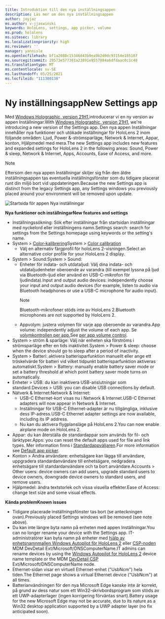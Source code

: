 ```yaml
---
title: Introduktion till den nya inställningsappen
description: Läs mer om den nya inställningsappen
author: joyjaz
ms.author: v-jjaswinski
keywords: HoloLens, settings, app picker, volume
ms.prod: hololens
ms.sitesec: library
ms.localizationpriority: high
ms.reviewer: ''
manager: yannisle
ms.openlocfilehash: bf1a2080c15346843b9ea9b2d0dc93154e185107
ms.sourcegitcommit: 29573e577381a23891e9557884a6dfdaac0c1c48
ms.translationtype: MT
ms.contentlocale: sv-SE
ms.lasthandoff: 05/25/2021
ms.locfileid: "111380138"
---
```

# <a name="new-settings-app"></a><span data-ttu-id="ffd3a-104">Ny inställningsapp</span><span class="sxs-lookup"><span data-stu-id="ffd3a-104">New Settings app</span></span>

<span data-ttu-id="ffd3a-105">Med [Windows Holographic, version 21H1,](hololens-release-notes.md#windows-holographic-version-21h1)introducerar vi en ny version av appen Inställningar.</span><span class="sxs-lookup"><span data-stu-id="ffd3a-105">With [Windows Holographic, version 21H1](hololens-release-notes.md#windows-holographic-version-21h1), we're introducing a new version of the Settings app.</span></span> <span data-ttu-id="ffd3a-106">Den nya appen Inställningar innehåller nya funktioner och utökade inställningar för HoloLens 2 inom följande områden: Ljud, Power &-strömsparläge, Network & Internet, Appar, konton, Hjälpmedel med mera.</span><span class="sxs-lookup"><span data-stu-id="ffd3a-106">The new Settings app includes new features and expanded settings for HoloLens 2 in the following areas: Sound, Power & sleep, Network & Internet, Apps, Accounts, Ease of Access, and more.</span></span>

> [!NOTE]
> <span data-ttu-id="ffd3a-107">Eftersom den nya appen Inställningar skiljer sig från den äldre inställningsappen tas eventuella inställningsfönster som du tidigare placerat runt din miljö bort vid uppdateringen.</span><span class="sxs-lookup"><span data-stu-id="ffd3a-107">Because the new Settings app is distinct from the legacy Settings app, any Settings windows you previously placed around your environment will be removed upon update.</span></span>

![Startsida för appen Nya inställningar](images/new-settings-app.png)

<span data-ttu-id="ffd3a-109">**Nya funktioner och inställningar**</span><span class="sxs-lookup"><span data-stu-id="ffd3a-109">**New features and settings**</span></span>
- <span data-ttu-id="ffd3a-110">Inställningssökning: Sök efter inställningar från startsidan inställningar med nyckelord eller inställningens namn.</span><span class="sxs-lookup"><span data-stu-id="ffd3a-110">Settings search: search for settings from the Settings homepage using keywords or the setting's name.</span></span>
- <span data-ttu-id="ffd3a-111">System > [Color-kalibrering](hololens2-display.md#how-to-use-display-color-calibration)</span><span class="sxs-lookup"><span data-stu-id="ffd3a-111">System > [Color calibration](hololens2-display.md#how-to-use-display-color-calibration)</span></span>
    - <span data-ttu-id="ffd3a-112">Välj en alternativ färgprofil för holoLens 2-visningen.</span><span class="sxs-lookup"><span data-stu-id="ffd3a-112">Select an alternative color profile for your HoloLens 2 display.</span></span>
- <span data-ttu-id="ffd3a-113">System > Sound:</span><span class="sxs-lookup"><span data-stu-id="ffd3a-113">System > Sound:</span></span>
  - <span data-ttu-id="ffd3a-114">Enheter för indata- och utdataljud: Välj dina indata- och utdataljudenheter oberoende av varandra (till exempel lyssna på ljud via Bluetooth-ljud eller använd en USB-C-mikrofon för ljudindata).</span><span class="sxs-lookup"><span data-stu-id="ffd3a-114">Input and output audio devices: independently choose your input and output audio devices (for example, listen to audio via Bluetooth headphones or use a USB-C microphone for audio input).</span></span>
    > [!NOTE]
    > <span data-ttu-id="ffd3a-115">Bluetooth-mikrofoner stöds inte av HoloLens 2.</span><span class="sxs-lookup"><span data-stu-id="ffd3a-115">Bluetooth microphones are not supported by HoloLens 2.</span></span>
  - <span data-ttu-id="ffd3a-116">Appvolym: justera volymen för varje app oberoende av varandra.</span><span class="sxs-lookup"><span data-stu-id="ffd3a-116">App volume: independently adjust the volume of each app.</span></span> <span data-ttu-id="ffd3a-117">Se [volymkontrollen per app.](holographic-home.md#per-app-volume-control)</span><span class="sxs-lookup"><span data-stu-id="ffd3a-117">See [per app volume control](holographic-home.md#per-app-volume-control).</span></span>
- <span data-ttu-id="ffd3a-118">System > ström & sparläge: Välj när enheten ska förströms i strömsparläge efter en tids inaktivitet.</span><span class="sxs-lookup"><span data-stu-id="ffd3a-118">System > Power & sleep: choose when the device should go to sleep after a period of inactivity.</span></span>
- <span data-ttu-id="ffd3a-119">System > Batteri: aktivera batterisparfunktion manuellt eller ange ett tröskelvärde för batteri vid vilket tidpunkt batterisparfunktion aktiveras automatiskt.</span><span class="sxs-lookup"><span data-stu-id="ffd3a-119">System > Battery: manually enable battery saver mode or set a battery threshold at which point battery saver mode turns on automatically.</span></span>
- <span data-ttu-id="ffd3a-120">Enheter > USB: du kan inaktivera USB-anslutningar som standard.</span><span class="sxs-lookup"><span data-stu-id="ffd3a-120">Devices > USB: you can disable USB connections by default.</span></span>
- <span data-ttu-id="ffd3a-121">Nätverk & Internet:</span><span class="sxs-lookup"><span data-stu-id="ffd3a-121">Network & Internet:</span></span>
  - <span data-ttu-id="ffd3a-122">USB-C Ethernet-kort visas nu i Network & Internet.</span><span class="sxs-lookup"><span data-stu-id="ffd3a-122">USB-C Ethernet adapters will now appear in Network & Internet.</span></span>
  - <span data-ttu-id="ffd3a-123">Inställningar för USB-C Ethernet-adapter är nu tillgängliga, inklusive dess IP-adress.</span><span class="sxs-lookup"><span data-stu-id="ffd3a-123">USB-C Ethernet adapter settings are now available, including its IP address.</span></span>
  - <span data-ttu-id="ffd3a-124">Nu kan du aktivera flygplansläge på HoloLens 2.</span><span class="sxs-lookup"><span data-stu-id="ffd3a-124">You can now enable airplane mode on HoloLens 2.</span></span>
- <span data-ttu-id="ffd3a-125">Appar: du kan återställa de standardappar som används för fil- och länktyper.</span><span class="sxs-lookup"><span data-stu-id="ffd3a-125">Apps: you can reset the default apps used for file and link types.</span></span> <span data-ttu-id="ffd3a-126">Mer information finns i [Standardappväljaren](holographic-home.md#default-app-picker).</span><span class="sxs-lookup"><span data-stu-id="ffd3a-126">For more information see [Default app picker](holographic-home.md#default-app-picker).</span></span>
- <span data-ttu-id="ffd3a-127">Konton > Andra användare: enhetsägare kan lägga till användare, uppgradera standardanvändare till enhetsägare, nedgradera enhetsägare till standardanvändare och ta bort användare.</span><span class="sxs-lookup"><span data-stu-id="ffd3a-127">Accounts > Other users: device owners can add users, upgrade standard users to device owners, downgrade device owners to standard users, and remove users.</span></span>
- <span data-ttu-id="ffd3a-128">Hjälpmedel: ändra textstorlek och vissa visuella effekter.</span><span class="sxs-lookup"><span data-stu-id="ffd3a-128">Ease of Access: change text size and some visual effects.</span></span>

<span data-ttu-id="ffd3a-129">**Kända problem**</span><span class="sxs-lookup"><span data-stu-id="ffd3a-129">**Known issues**</span></span>
- <span data-ttu-id="ffd3a-130">Tidigare placerade inställningsfönster tas bort (se anteckningen ovan).</span><span class="sxs-lookup"><span data-stu-id="ffd3a-130">Previously placed Settings windows will be removed (see note above).</span></span>
- <span data-ttu-id="ffd3a-131">Du kan inte längre byta namn på enheten med appen Inställningar.</span><span class="sxs-lookup"><span data-stu-id="ffd3a-131">You can no longer rename your device with the Settings app.</span></span> <span data-ttu-id="ffd3a-132">IT-administratörer kan byta namn på enheter med [hjälp av enhetsnamnmallen Windows Autopilot för HoloLens 2](https://docs.microsoft.com/hololens/hololens2-autopilot) eller [CSP-noden](https://docs.microsoft.com/windows/client-management/mdm/devdetail-csp) MDM DevDetail Ext/Microsoft/DNSComputerName.</span><span class="sxs-lookup"><span data-stu-id="ffd3a-132">IT admins can rename devices by using the [Windows Autopilot for HoloLens 2](https://docs.microsoft.com/hololens/hololens2-autopilot) device name template or the MDM [DevDetail CSP](https://docs.microsoft.com/windows/client-management/mdm/devdetail-csp) Ext/Microsoft/DNSComputerName node.</span></span>
- <span data-ttu-id="ffd3a-133">Ethernet-sidan visar en virtuell Ethernet-enhet ("UsbNcm") hela tiden.</span><span class="sxs-lookup"><span data-stu-id="ffd3a-133">The Ethernet page shows a virtual Ethernet device ("UsbNcm") at all times.</span></span>
- <span data-ttu-id="ffd3a-134">Batterianvändningen för den nya Microsoft Edge kanske inte är korrekt, på grund av dess natur som ett Win32-skrivbordsprogram som stöds av ett UWP-adapterlager (ingen korrigering förväntas snart).</span><span class="sxs-lookup"><span data-stu-id="ffd3a-134">Battery usage for the new Microsoft Edge may not be accurate, due to its nature as a Win32 desktop application supported by a UWP adapter layer (no fix anticipated soon).</span></span>

